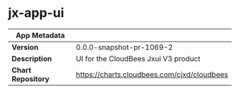 # jx-app-ui

|App Metadata||
|---|---|
| **Version** | 0.0.0-snapshot-pr-1069-2 |
| **Description** | UI for the CloudBees Jxui V3 product |
| **Chart Repository** | https://charts.cloudbees.com/cjxd/cloudbees |
